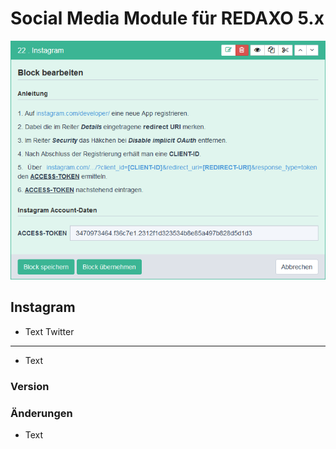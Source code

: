 # Social Media Module für REDAXO 5.x
![Screenshot](https://raw.githubusercontent.com/greatif/redaxo_social-media_module/assets/instagram_backend_01.png)


Instagram
-------

* Text
Twitter
-------

* Text

### Version

### Änderungen

* Text
